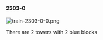 #### 2303-0
![train-2303-0-0.png](https://github.com/lil-lab/nlvr/raw/master/nlvr/train/images/20/train-2303-0-0.png "train-2303-0-0.png")

There are 2 towers with 2 blue blocks